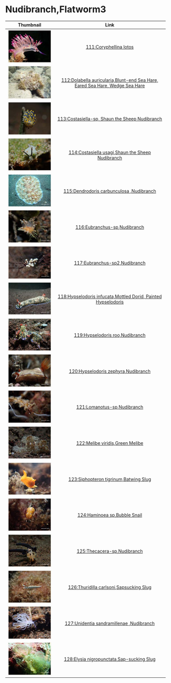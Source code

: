 # Nudibranch,Flatworm3

| Thumbnail | Link |
| :---: | :---: |
| ![](../../.gitbook/assets/small-coryphellina-lotos.jpg)   | [111:Coryphellina lotos](111-coryphellina-lotos.md) |
| ![](../../.gitbook/assets/small-dolabella-auricularia.jpg)  | [112:Dolabella auricularia,Blunt-end Sea Hare, Eared Sea Hare, Wedge Sea Hare](112-dolabella-auricularia-blunt-end-sea-hare-eared-sea-hare-wedge-sea-hare.md) |
| ![](../../.gitbook/assets/small-costasiella-sp.jpg)  | [113:Costasiella-sp, Shaun the Sheep Nudibranch](113-costasiella-sp-shaun-the-sheep-nudibranch.md) |
| ![](../../.gitbook/assets/costasiella-usagi.jpg)  | [114:Costasiella usagi,Shaun the Sheep Nudibranch](114-costasiella-usagi-shaun-the-sheep-nudibranch.md) |
| ![](../../.gitbook/assets/small-dendrodoris-carbunculosa.jpg)  | [115:Dendrodoris carbunculosa ,Nudibranch](115-dendrodoris-carbunculosa-nudibranch.md) |
| ![](../../.gitbook/assets/small-eubranchus-sp.jpg)  | [116:Eubranchus-sp,Nudibranch](116-eubranchus-sp-nudibranch.md) |
| ![](../../.gitbook/assets/small-eubranchus-sp2.jpg)  | [117:Eubranchus-sp2,Nudibranch](117-eubranchus-sp2-nudibranch.md) |
| ![](../../.gitbook/assets/small-hypselodoris-infucata2.jpg)  | [118:Hypselodoris infucata,Mottled Dorid, Painted Hypselodoris](118-hypselodoris-infucata-mottled-dorid-painted-hypselodoris.md) |
| ![](../../.gitbook/assets/small-hypselodoris-roo.jpg)  | [119:Hypselodoris roo,Nudibranch](119-hypselodoris-roo-nudibranch.md) |
| ![](../../.gitbook/assets/small-hypselodoris-zephyra.jpg)  | [120:Hypselodoris zephyra,Nudibranch](120-hypselodoris-zephyra-nudibranch.md) |
| ![](../../.gitbook/assets/small-lomanotus-sp.jpg)  | [121:Lomanotus-sp,Nudibranch](121-lomanotus-sp-nudibranch.md) |
| ![](../../.gitbook/assets/small-melibe-viridis.jpg)  | [122:Melibe viridis,Green Melibe](122-melibe-viridis-green-melibe.md) |
| ![](../../.gitbook/assets/small-siphopteron-tigrinum.jpg)  | [123:Siphopteron tigrinum,Batwing Slug](123-siphopteron-tigrinum-batwing-slug.md) |
| ![](../../.gitbook/assets/small-haminoea-sp%20%281%29.jpg)  | [124:Haminoea sp,Bubble Snail](124-tambja-morosa-gloomy-nudibranch.md) |
| ![](../../.gitbook/assets/small-thecacera-sp.jpg)  | [125:Thecacera-sp,Nudibranch](125-thecacera-sp-nudibranch.md) |
| ![](../../.gitbook/assets/small-thuridilla-carlsoni.jpg)  | [126:Thuridilla carlsoni,Sapsucking Slug](126-thuridilla-carlsoni-sapsucking-slug.md) |
| ![](../../.gitbook/assets/small-unidentia-sandramillenae.jpg)  | [127:Unidentia sandramillenae ,Nudibranch](127-unidentia-sandramillenae-nudibranch.md) |
| ![](../../.gitbook/assets/small-elysia-nigropunctata.jpg)  | [128:Elysia nigropunctata,Sap-sucking Slug](128-elysia-nigropunctata-sap-sucking-slug.md) |

